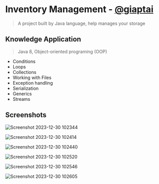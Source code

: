 # Inventory Management - [@giaptai](https://www.github.com/giaptai)
> A project built by Java language, help manages your storage


## Knowledge Application
> Java 8, Object-oriented programing (OOP)

- Conditions
- Loops
- Collections
- Working with Files
- Exception handling
- Serialization
- Generics
- Streams

## Screenshots
![Screenshot 2023-12-30 102344](https://github.com/giaptai/java-core-inventory-management/assets/102518847/1ad41949-bdd4-4ead-b6a4-3cd723f1dbee)

![Screenshot 2023-12-30 102414](https://github.com/giaptai/java-core-inventory-management/assets/102518847/3d038b6e-fa2a-4bbc-a22b-ab31afb127a6)

![Screenshot 2023-12-30 102440](https://github.com/giaptai/java-core-inventory-management/assets/102518847/0d728020-faea-43b9-9beb-b8e7c6adf269)

![Screenshot 2023-12-30 102520](https://github.com/giaptai/java-core-inventory-management/assets/102518847/8f754360-3eb5-43e2-a588-9cb87de38193)

![Screenshot 2023-12-30 102546](https://github.com/giaptai/java-core-inventory-management/assets/102518847/9b17f0e7-9a0d-4194-80c0-ef33c6f71753)

![Screenshot 2023-12-30 102605](https://github.com/giaptai/java-core-inventory-management/assets/102518847/6dfa330f-72a5-4392-9bb1-2eea2e9b82fd)





  
